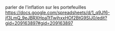 parler de l'inflation sur les portefeuilles
https://docs.google.com/spreadsheets/d/1_q9Jf6-jf3LmQ_9eJBRXHpaTtTwjhxxHOf2BtG9SIJ0/edit?gid=209163897#gid=209163897